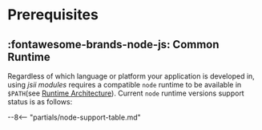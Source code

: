 # Prerequisites

## :fontawesome-brands-node-js: Common Runtime

Regardless of which language or platform your application is developed in, using *jsii modules* requires a compatible
`node` runtime to be available in `$PATH`(see [Runtime Architecture]). Current `node` runtime versions support status is
as follows:

--8<-- "partials/node-support-table.md"

[runtime architecture]: ../../overview/runtime-architecture.md
